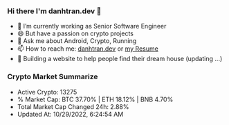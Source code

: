 ### Hi there I'm danhtran.dev 👋

- 🔭 I’m currently working as Senior Software Engineer
- 😄 But have a passion on crypto projects
- 💬 Ask me about Android, Crypto, Running 
- 📫 How to reach me: <a href="https://danhtran.dev" target="_blank">danhtran.dev</a> or <a href="Developer-Resume.pdf" target="_blank">my Resume</a>
- 🌱 Building a website to help people find their dream house (updating ...)

### Crypto Market Summarize
- Active Crypto: 13275
- % Market Cap: BTC 37.70% | ETH 18.12% | BNB 4.70%
- Total Market Cap Changed 24h: 2.88%
- Updated At: 10/29/2022, 6:24:54 AM
